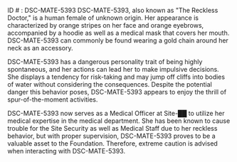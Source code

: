 ID # : DSC-MATE-5393
DSC-MATE-5393, also known as "The Reckless Doctor," is a human female of unknown origin. Her appearance is characterized by orange stripes on her face and orange eyebrows, accompanied by a hoodie as well as a medical mask that covers her mouth. DSC-MATE-5393 can commonly be found wearing a gold chain around her neck as an accessory.

DSC-MATE-5393 has a dangerous personality trait of being highly spontaneous, and her actions can lead her to make impulsive decisions. She displays a tendency for risk-taking and may jump off cliffs into bodies of water without considering the consequences. Despite the potential danger this behavior poses, DSC-MATE-5393 appears to enjoy the thrill of spur-of-the-moment activities. 

DSC-MATE-5393 now serves as a Medical Officer at Site-██ to utilize her medical expertise in the medical department. She has been known to cause trouble for the Site Security as well as Medical Staff due to her reckless behavior, but with proper supervision, DSC-MATE-5393 proves to be a valuable asset to the Foundation. Therefore, extreme caution is advised when interacting with DSC-MATE-5393.
